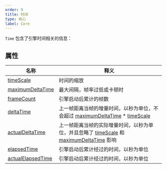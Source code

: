 ```yaml
---
order: 9
title: 时间
type: 核心
label: Core
---
```


`Time` 包含了引擎时间相关的信息：

## 属性

| 名称                                                   | 释义                                                                                                                                                     |
| ------------------------------------------------------ | -------------------------------------------------------------------------------------------------------------------------------------------------------- |
| [timeScale](/apis/core/#Time-timeScale)                 | 时间的缩放                                                                                                                                               |
| [maximumDeltaTime](/apis/core/#Time-maximumDeltaTime)   | 最大间隔，帧率过低或卡顿时                                                                                                                               |
| [frameCount](/apis/core/#Time-frameCount)               | 引擎启动后累计的帧数                                                                                                                                     |
| [deltaTime](/apis/core/#Time-deltaTime)                 | 上一帧距离当帧的增量时间，以秒为单位，不会超过 [maximumDeltaTime](/apis/core/#Time-maximumDeltaTime) \* [timeScale](/apis/core/#Time-timeScale)            |
| [actualDeltaTime](/apis/core/#Time-actualDeltaTime)     | 上一帧距离当帧的实际增量时间，以秒为单位，并且忽略了 [timeScale](/apis/core/#Time-timeScale) 和 [maximumDeltaTime](/apis/core/#Time-maximumDeltaTime) 影响 |
| [elapsedTime](/apis/core/#Time-elapsedTime)             | 引擎启动后累计经过的时间，以秒为单位                                                                                                                     |
| [actualElapsedTime](/apis/core/#Time-actualElapsedTime) | 引擎启动后累计经过的时间，以秒为单位                                                                                                                     |
